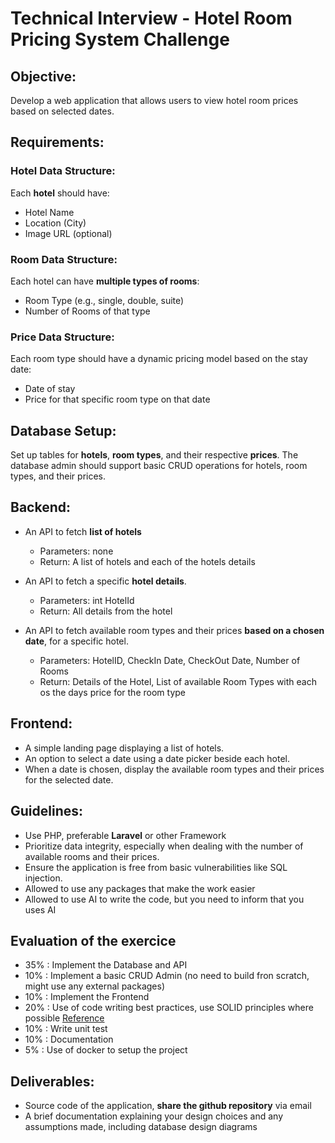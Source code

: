 # Technical Interview - Hotel Room Pricing System Challenge

##  Objective: 
Develop a web application that allows users to view hotel room prices based on selected dates.

##  Requirements:

### Hotel Data Structure:
Each **hotel** should have:
- Hotel Name
- Location (City)
- Image URL (optional)

### Room Data Structure:
Each hotel can have **multiple types of rooms**:
- Room Type (e.g., single, double, suite)
- Number of Rooms of that type

### Price Data Structure:
Each room type should have a dynamic pricing model based on the stay date:
- Date of stay
- Price for that specific room type on that date

## Database Setup:
Set up tables for **hotels**, **room types**, and their respective **prices**.
The database admin should support basic CRUD operations for hotels, room types, and their prices.

## Backend:

- An API to fetch **list of hotels**
  - Parameters: none
  - Return: A list of hotels and each of the hotels details
         
- An API to fetch a specific **hotel details**.
  - Parameters: int HotelId
  - Return: All details from the hotel
         
- An API to fetch available room types and their prices **based on a chosen date**, for a specific hotel.
  - Parameters: HotelID, CheckIn Date, CheckOut Date, Number of Rooms
  - Return: Details of the Hotel, List of available Room Types with each os the days price for the room type

## Frontend:
- A simple landing page displaying a list of hotels.
- An option to select a date using a date picker beside each hotel.
- When a date is chosen, display the available room types and their prices for the selected date.
 
##  Guidelines:

- Use PHP, preferable **Laravel** or other Framework
- Prioritize data integrity, especially when dealing with the number of available rooms and their prices.
- Ensure the application is free from basic vulnerabilities like SQL injection.
- Allowed to use any packages that make the work easier
- Allowed to use AI to write the code, but you need to inform that you uses AI
    
##  Evaluation of the exercice

- 35% : Implement the Database and API 
- 10% : Implement a basic CRUD Admin (no need to build fron scratch, might use any external packages)
- 10% : Implement the Frontend
- 20% : Use of code writing best practices, use SOLID principles where possible [Reference](https://www.digitalocean.com/community/conceptual-articles/s-o-l-i-d-the-first-five-principles-of-object-oriented-design)
- 10% : Write unit test
- 10% : Documentation
- 5% : Use of docker to setup the project

##  Deliverables:

- Source code of the application, **share the github repository** via email
- A brief documentation explaining your design choices and any assumptions made, including database design diagrams
